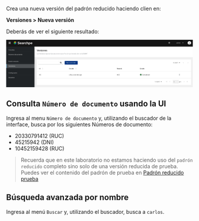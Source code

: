 Crea una nueva versión del padrón reducido haciendo clien en:

**Versiones > Nueva versión**

Deberás de ver el siguiente resultado:

![Versions](./assets/versions.png)

## Consulta `Número de documento` usando la UI

Ingresa al menu `Número de documento` y, utilizando el buscador de la interface, busca por los siguientes Números de documento:

- 20330791412 (RUC)
- 45215942 (DNI)
- 10452159428 (RUC)

> Recuerda que en este laboratorio no estamos haciendo uso del `padrón reducido` completo sino solo de una versión reducida de prueba. Puedes ver el contenido del padrón de prueba en [Padrón reducido prueba](https://raw.githubusercontent.com/project-openubl/searchpe/master/src/test/resources/padron_reducido_ruc.zip)


## Búsqueda avanzada por nombre

Ingresa al menú `Buscar` y, utilizando el buscador, busca a `carlos`.